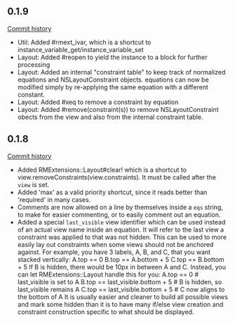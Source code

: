 ## 0.1.9

[Commit history](https://github.com/joenoon/rm-extensions/compare/v0.1.8...v0.1.9)

* Util: Added #rmext_ivar, which is a shortcut to instance_variable_get/instance_variable_set
* Layout: Added #reopen to yield the instance to a block for further processing
* Layout: Added an internal "constraint table" to keep track of normalized equations and
  NSLayoutConstraint objects.  equations can now be modified simply by re-applying the same
  equation with a different constant.
* Layout: Added #xeq to remove a constraint by equation
* Layout: Added #remove(constraint(s)) to remove NSLayoutConstraint obects from the view
  and also from the internal constraint table.

## 0.1.8

[Commit history](https://github.com/joenoon/rm-extensions/compare/v0.1.7...v0.1.8)

* Added RMExtensions::Layout#clear! which is a shortcut to view.removeConstraints(view.constraints).
  It must be called after the `view` is set.
* Added 'max' as a valid priority shortcut, since it reads better than 'required' in many cases.
* Comments are now allowed on a line by themselves inside a `eqs` string, to make for easier commenting,
  or to easily comment out an equation.
* Added a special `last_visible` view identifier which can be used instead of an actual view name
  inside an equation.  It will refer to the last view a constraint was applied to that was not hidden.
  This can be used to more easily lay out constraints when some views should not be anchored against.
  For example, you have 3 labels, A, B, and C, that you want stacked vertically:
    A.top == 0
    B.top == A.bottom + 5
    C.top == B.bottom + 5
  If B is hidden, there would be 10px in between A and C.  Instead, you can let RMExtensions::Layout handle
  this for you:
    A.top == 0                        # last_visible is set to A
    B.top == last_visible.bottom + 5  # B is hidden, so last_visible remains A
    C.top == last_visible.bottom + 5  # C now aligns to the bottom of A
  It is usually easier and cleaner to build all possible views and mark some hidden than it is to have
  many if/else view creation and constraint construction specific to what should be displayed.
